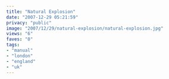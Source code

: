 ```yaml
---
title: "Natural Explosion"
date: "2007-12-29 05:21:59"
privacy: "public"
image: "2007/12/29/natural-explosion/natural-explosion.jpg"
views: "6"
faves: "0"
tags:
- "manual"
- "london"
- "england"
- "uk"
---
```


